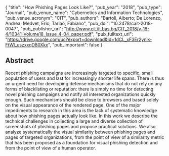 {
  "title": "How Phishing Pages Look Like?",
  "pub_year": "2018",
  "pub_type": "Journal",
  "pub_venue_name": "Cybernetics and Information Technologies",
  "pub_venue_acronym": "CIT",
  "pub_authors": "Bartoli, Alberto; De Lorenzo, Andrea; Medvet, Eric; Tarlao, Fabiano",
  "pub_doi": "10.2478/cait-2018-0047",
  "pub_publisher_url": "http://www.cit.iit.bas.bg/CIT_2018/v-18-4/10341-Volume18_Issue_4-04_paper.pdf",
  "pub_fulltext_url": "https://drive.google.com/uc?export=download&id=1dCL_xF3Er2ynlk-FtWl_uszxxqD80Xkx",
  "pub_important": false
}

## Abstract
Recent phishing campaigns are increasingly targeted to specific, small population of users and last for increasingly shorter life spans. There is thus an urgent need for developing defense mechanisms that do not rely on any forms of blacklisting or reputation: there is simply no time for detecting novel phishing campaigns and notify all interested organizations quickly enough. Such mechanisms should be close to browsers and based solely on the visual appearance of the rendered page. One of the major impediments to research in this area is the lack of systematic knowledge about how phishing pages actually look like. In this work we describe the technical challenges in collecting a large and diverse collection of screenshots of phishing pages and propose practical solutions. We also analyze systematically the visual similarity between phishing pages and pages of targeted organizations, from the point of view of a similarity metric that has been proposed as a foundation for visual phishing detection and from the point of view of a human operator.
